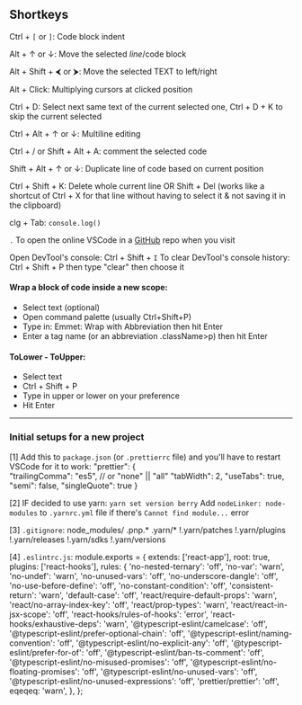 ## Shortkeys 
Ctrl + `[` or `]`: Code block indent

Alt + ↑ or ↓: Move the selected *line*/code block 

Alt + Shift + ⮜ or ⮞: Move the selected TEXT to left/right

Alt + Click: Multiplying cursors at clicked position

Ctrl + D: Select next same text of the current selected one, Ctrl + D + K to skip the current selected

Ctrl + Alt + ↑ or ↓: Multiline editing

Ctrl + / or Shift + Alt + A: comment the selected code

Shift + Alt + ↑ or ↓: Duplicate line of code based on current position

Ctrl + Shift + K: Delete whole current line 
OR 
Shift + Del (works like a shortcut of Ctrl + X for that line without having to select it & not saving it in the clipboard) 

clg + Tab: `console.log()`

`.` To open the online VSCode in a [GitHub](https://github.com) repo when you visit 

Open DevTool's console: Ctrl + Shift + `I`
To clear DevTool's console history: Ctrl + Shift + P then type "clear" then choose it

#### Wrap a block of code inside a new scope:
- Select text (optional)
- Open command palette (usually Ctrl+Shift+P)
- Type in: Emmet: Wrap with Abbreviation then hit Enter
- Enter a tag name (or an abbreviation .className>p) then hit Enter

#### ToLower - ToUpper:
- Select text
- Ctrl + Shift + P
- Type in upper or lower on your preference
- Hit Enter

---
### Initial setups for a new project 
[1] Add this to `package.json` (or `.prettierrc` file) and you'll have to restart VSCode for it to work:
"prettier": {	
    "trailingComma": "es5",	// or "none" || "all"
    "tabWidth": 2,
    "useTabs": true,
    "semi": false,
    "singleQuote": true
 }

[2] IF decided to use yarn: `yarn set version berry`
Add `nodeLinker: node-modules` to `.yarnrc.yml` file if there's `Cannot find module...` error

[3] `.gitignore`:
node_modules/
.pnp.*
.yarn/*
!.yarn/patches
!.yarn/plugins
!.yarn/releases
!.yarn/sdks
!.yarn/versions

[4] `.eslintrc.js`:
module.exports = {
  extends: ['react-app'],
  root: true,
  plugins: ['react-hooks'],
  rules: {
    'no-nested-ternary': 'off',
    'no-var': 'warn',
    'no-undef': 'warn',
    'no-unused-vars': 'off',
    'no-underscore-dangle': 'off',
    'no-use-before-define': 'off',
    'no-constant-condition': 'off',
    'consistent-return': 'warn',
    'default-case': 'off',
    'react/require-default-props': 'warn',
    'react/no-array-index-key': 'off',
    'react/prop-types': 'warn',
    'react/react-in-jsx-scope': 'off',
    'react-hooks/rules-of-hooks': 'error',
    'react-hooks/exhaustive-deps': 'warn',
    '@typescript-eslint/camelcase': 'off',
    '@typescript-eslint/prefer-optional-chain': 'off',
    '@typescript-eslint/naming-convention': 'off',
    '@typescript-eslint/no-explicit-any': 'off',
    '@typescript-eslint/prefer-for-of': 'off',
    '@typescript-eslint/ban-ts-comment': 'off',
    '@typescript-eslint/no-misused-promises': 'off',
    '@typescript-eslint/no-floating-promises': 'off',
    '@typescript-eslint/no-unused-vars': 'off',
    '@typescript-eslint/no-unused-expressions': 'off',
    'prettier/prettier': 'off',
     eqeqeq: 'warn',
  },
};